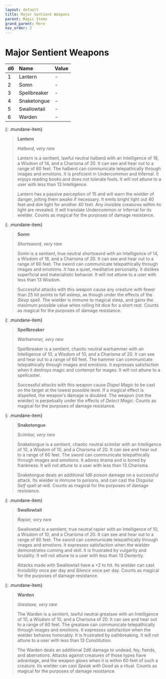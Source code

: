 ```yaml
---
layout: default
title: Major Sentient Weapons
parent: Magic Items
grand_parent: More
nav_order: 2
---
```


# Major Sentient Weapons

| d6   | Name         | Value |
| :--- | :----------- | :---- |
| 1    | Lantern      | -     |
| 2    | Somn         | -     |
| 3    | Spellbreaker | -     |
| 4    | Snaketongue  | -     |
| 5    | Swallowtail  | -     |
| 6    | Warden       | -     |


{: .mundane-item}
> **Lantern**
>
> *Halberd, very rare*
>
> Lantern is a sentient, lawful neutral halberd with an Intelligence of 18, a Wisdom of 14, and a Charisma of 20. It can see and hear out to a range of 60 feet. The halberd can communicate telepathically through images and emotions. It is proficient in Undercommon and Infernal. It enjoys reading books and does not tolerate fools. It will not attune to a user with less than 13 Intelligence.
> 
> Lantern has a passive perception of 15 and will warn the wielder of danger, jolting them awake if necessary. It emits bright light out 40 feet and dim light for another 40 feet. Any invisible creatures within its light are revealed. It will translate Undercommon or Infernal for its wielder. Counts as magical for the purposes of damage resistance.

{: .mundane-item}
> **Somn**
>
> *Shortsword, very rare*
>
> Somn is a sentient, true neutral shortsword with an Intelligence of 14, a Wisdom of 18, and a Charisma of 20. It can see and hear out to a range of 60 feet. The sword can communicate telepathically through images and emotions. It has a quiet, meditative personality. It dislikes superficial and materialistic behavior. It will not attune to a user with less than 13 Wisdom.
> 
> Successful attacks with this weapon cause any creature with fewer than 25 hit points to fall asleep, as though under the effects of the _Sleep_ spell. The wielder is immune to magical sleep, and gains the maximum possible value when rolling hit dice for a short rest. Counts as magical for the purposes of damage resistance.


{: .mundane-item}
> **Spellbreaker**
>
> *Warhammer, very rare*
>
> Spellbreaker is a sentient, chaotic neutral warhammer with an Intelligence of 10, a Wisdom of 10, and a Charisma of 20. It can see and hear out to a range of 60 feet. The hammer can communicate telepathically through images and emotions. It expresses satisfaction when it destroys magic and contempt for mages. It will not attune to a spellcaster.
> 
> Successful attacks with this weapon cause _Dispel Magic_ to be cast on the target at the lowest possible level. If a magical effect is dispelled, the weapon's damage is doubled. The weapon (not the wielder) is perpetually under the effects of _Detect Magic_. Counts as magical for the purposes of damage resistance.


{: .mundane-item}
> **Snaketongue**
>
> *Scimitar, very rare*
>
> Snaketongue is a sentient, chaotic neutral scimitar with an Intelligence of 10, a Wisdom of 10, and a Charisma of 20. It can see and hear out to a range of 60 feet. The sword can communicate telepathically through images and emotions. It adores drama and is bored by frankness. It will not attune to a user with less than 13 Charisma.
> 
> Snaketongue deals an additional 1d6 poison damage on a successful attack. Its wielder is immune to poisons, and can cast the _Disguise Self_ spell at-will. Counts as magical for the purposes of damage resistance.

{: .mundane-item}
> **Swallowtail**
>
> *Rapier, very rare*
>
> Swallowtail is a sentient, true neutral rapier with an Intelligence of 10, a Wisdom of 10, and a Charisma of 20. It can see and hear out to a range of 60 feet. The sword can communicate telepathically through images and emotions. It expresses satisfaction when the wielder demonstrates cunning and skill. It is frustrated by vulgarity and brutality. It will not attune to a user with less than 13 Dexterity.
> 
> Attacks made with Swallowtail have a +2 to hit. Its wielder can cast *Invisibility* once per day and *Silence* once per day. Counts as magical for the purposes of damage resistance.

{: .mundane-item}
> **Warden**
>
> *Greataxe, very rare*
>
> The Warden is a sentient, lawful neutral greataxe with an Intelligence of 10, a Wisdom of 10, and a Charisma of 20. It can see and hear out to a range of 60 feet. The greataxe can communicate telepathically through images and emotions. It expresses satisfaction when the wielder behaves honorably. It is frustrated by oathbreaking. It will not attune to a user with less than 13 Constitution.
> 
> The Warden deals an additional 2d6 damage to undead, fey, fiends, and aberrations. Attacks against creatures of those types have advantage, and the weapon glows when it is within 60 feet of such a creature. Its wielder can cast *Speak with Dead* as a ritual. Counts as magical for the purposes of damage resistance.

